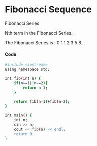 
# Fibonacci Sequence


Fibonacci Series

Nth term in the Fibonacci Series.

The Fibonacci Series is : 0 1 1 2 3 5 8...



#### Code


```bash
#include <iostream>
using namespace std;

int fib(int n) {
    if(n==1||n==2){
        return n-1;
    }
    
    return fib(n-1)+fib(n-2);
}

int main() {
    int n;
    cin >> n;
    cout << fib(n) << endl;
    return 0;
}
```

